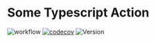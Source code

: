 # Some Typescript Action

![workflow](https://github.com/devtoastz/typescript-action-template/actions/workflows/ci.yml/badge.svg?branch=main)
[![codecov](https://codecov.io/github/devtoastz/typescript-action-template/graph/badge.svg?token=71X646V67T)](https://codecov.io/github/devtoastz/typescript-action-template)
![Version](https://img.shields.io/github/v/release/devtoastz/typescript-action-template)
